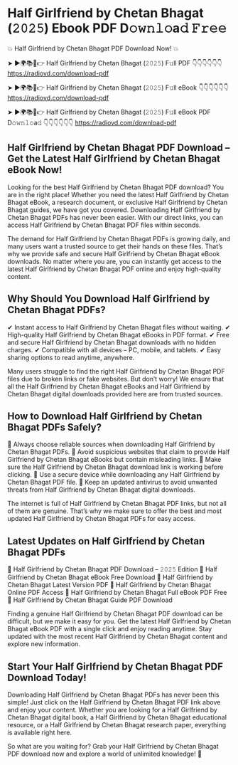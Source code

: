 # Half Girlfriend by Chetan Bhagat (𝟸𝟶𝟸𝟻) Ebook PDF D𝚘𝚠𝚗𝚕𝚘a𝚍 𝙵𝚛𝚎𝚎

💥 Half Girlfriend by Chetan Bhagat PDF Download Now! 💥

➤ ►🌍📚📱👉 Half Girlfriend by Chetan Bhagat (𝟸𝟶𝟸𝟻) F𝚞ll PDF 👇👇👇👇👇👇
https://radiovd.com/download-pdf

➤ ►🌍📚📱👉 Half Girlfriend by Chetan Bhagat (𝟸𝟶𝟸𝟻) F𝚞ll eBook 👇👇👇👇👇👇
https://radiovd.com/download-pdf

➤ ►🌍📚📱👉 Half Girlfriend by Chetan Bhagat (𝟸𝟶𝟸𝟻) F𝚞ll eBook PDF D𝚘𝚠𝚗𝚕𝚘a𝚍 👇👇👇👇👇👇
https://radiovd.com/download-pdf

## Half Girlfriend by Chetan Bhagat PDF Download – Get the Latest Half Girlfriend by Chetan Bhagat eBook Now!

Looking for the best Half Girlfriend by Chetan Bhagat PDF download? You are in the right place! Whether you need the latest Half Girlfriend by Chetan Bhagat eBook, a research document, or exclusive Half Girlfriend by Chetan Bhagat guides, we have got you covered. Downloading Half Girlfriend by Chetan Bhagat PDFs has never been easier. With our direct links, you can access Half Girlfriend by Chetan Bhagat PDF files within seconds.

The demand for Half Girlfriend by Chetan Bhagat PDFs is growing daily, and many users want a trusted source to get their hands on these files. That’s why we provide safe and secure Half Girlfriend by Chetan Bhagat eBook downloads. No matter where you are, you can instantly get access to the latest Half Girlfriend by Chetan Bhagat PDF online and enjoy high-quality content.

## Why Should You Download Half Girlfriend by Chetan Bhagat PDFs?

✔ Instant access to Half Girlfriend by Chetan Bhagat files without waiting.
✔ High-quality Half Girlfriend by Chetan Bhagat eBooks in PDF format.
✔ Free and secure Half Girlfriend by Chetan Bhagat downloads with no hidden charges.
✔ Compatible with all devices – PC, mobile, and tablets.
✔ Easy sharing options to read anytime, anywhere.

Many users struggle to find the right Half Girlfriend by Chetan Bhagat PDF files due to broken links or fake websites. But don’t worry! We ensure that all the Half Girlfriend by Chetan Bhagat eBooks and Half Girlfriend by Chetan Bhagat digital downloads provided here are from trusted sources.

## How to Download Half Girlfriend by Chetan Bhagat PDFs Safely?

📌 Always choose reliable sources when downloading Half Girlfriend by Chetan Bhagat PDFs.
📌 Avoid suspicious websites that claim to provide Half Girlfriend by Chetan Bhagat eBooks but contain misleading links.
📌 Make sure the Half Girlfriend by Chetan Bhagat download link is working before clicking.
📌 Use a secure device while downloading any Half Girlfriend by Chetan Bhagat PDF file.
📌 Keep an updated antivirus to avoid unwanted threats from Half Girlfriend by Chetan Bhagat digital downloads.

The internet is full of Half Girlfriend by Chetan Bhagat PDF links, but not all of them are genuine. That’s why we make sure to offer the best and most updated Half Girlfriend by Chetan Bhagat PDFs for easy access.

## Latest Updates on Half Girlfriend by Chetan Bhagat PDFs

🔹 Half Girlfriend by Chetan Bhagat PDF Download – 𝟸𝟶𝟸𝟻 Edition
🔹 Half Girlfriend by Chetan Bhagat eBook Free Download
🔹 Half Girlfriend by Chetan Bhagat Latest Version PDF
🔹 Half Girlfriend by Chetan Bhagat Online PDF Access
🔹 Half Girlfriend by Chetan Bhagat Full eBook PDF Free
🔹 Half Girlfriend by Chetan Bhagat Guide PDF Download

Finding a genuine Half Girlfriend by Chetan Bhagat PDF download can be difficult, but we make it easy for you. Get the latest Half Girlfriend by Chetan Bhagat eBook PDF with a single click and enjoy reading anytime. Stay updated with the most recent Half Girlfriend by Chetan Bhagat content and explore new information.

## Start Your Half Girlfriend by Chetan Bhagat PDF Download Today!

Downloading Half Girlfriend by Chetan Bhagat PDFs has never been this simple! Just click on the Half Girlfriend by Chetan Bhagat PDF link above and enjoy your content. Whether you are looking for a Half Girlfriend by Chetan Bhagat digital book, a Half Girlfriend by Chetan Bhagat educational resource, or a Half Girlfriend by Chetan Bhagat research paper, everything is available right here.

So what are you waiting for? Grab your Half Girlfriend by Chetan Bhagat PDF download now and explore a world of unlimited knowledge! 🚀